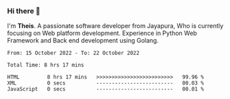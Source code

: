 ### Hi there 👋

I'm <b>Theis</b>. A passionate software developer from Jayapura, Who is currently focusing on Web platform development. Experience in Python Web Framework and Back end development using Golang.

 
 <!--START_SECTION:waka-->

```text
From: 15 October 2022 - To: 22 October 2022

Total Time: 8 hrs 17 mins

HTML         8 hrs 17 mins   >>>>>>>>>>>>>>>>>>>>>>>>>   99.96 %
XML          0 secs          -------------------------   00.03 %
JavaScript   0 secs          -------------------------   00.01 %
```

<!--END_SECTION:waka-->
